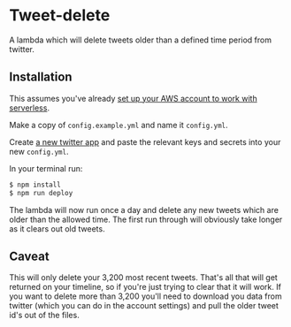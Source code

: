 # Tweet-delete

A lambda which will delete tweets older than a defined time period from twitter.

## Installation

This assumes you've already [set up your AWS account to work with serverless](https://www.serverless.com/framework/docs/providers/aws/guide/credentials/).

Make a copy of `config.example.yml` and name it `config.yml`.

Create [a new twitter app](https://developer.twitter.com/en/apps) and paste the relevant keys and secrets into your new `config.yml`.


In your terminal run:

```bash
$ npm install
$ npm run deploy
```

The lambda will now run once a day and delete any new tweets which are older than the allowed time. The first run through will obviously take longer as it clears out old tweets.

## Caveat

This will only delete your 3,200 most recent tweets. That's all that will get returned on your timeline, so if you're just trying to clear that it will work. If you want to delete more than 3,200 you'll need to download you data from twitter (which you can do in the account settings) and pull the older tweet id's out of the files.
